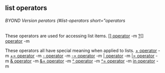 ## list operators 
###### BYOND Version perators {#list-operators short="operators


These operators are used for accessing list items.
[\[\] operator](/ref/operator/%5B%5D.md) -m
[?\[\] operator](/ref/operator/%3F%5B%5D.md) -m


These operators all have special meaning when applied to lists.
[+ operator](/ref/operator/+.md) -m
[+= operator](/ref/operator/+=.md) -m
[- operator](/ref/operator/-.md) -m
[-= operator](/ref/operator/-=.md) -m
[\| operator](/ref/operator/%7C.md) -m
[\|= operator](/ref/operator/%7C=.md) -m
[& operator](/ref/operator/&.md) -m
[&= operator](/ref/operator/&=.md) -m
[\^ operator](/ref/operator/%5E.md) -m
[\^= operator](/ref/operator/%5E=.md) -m
[in operator](/ref/operator/in.md) -m